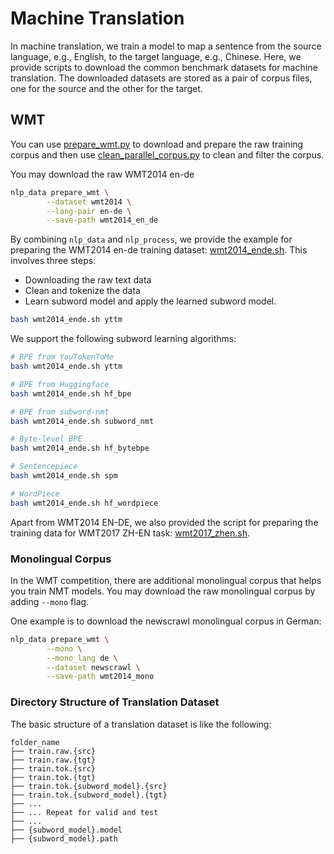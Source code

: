# Machine Translation

In machine translation, we train a model to map a sentence from the source language, e.g., English, 
to the target language, e.g., Chinese. Here, we provide scripts to download the common benchmark 
datasets for machine translation. The downloaded datasets are stored as a pair of corpus files, 
one for the source and the other for the target.  

## WMT
You can use [prepare_wmt.py](prepare_wmt.py) to download and prepare the raw training corpus and 
then use [clean_parallel_corpus.py](../../preprocess/clean_parallel_corpus.py) to clean and 
filter the corpus. 

You may download the raw WMT2014 en-de  
```bash
nlp_data prepare_wmt \
        --dataset wmt2014 \
        --lang-pair en-de \
        --save-path wmt2014_en_de
```

By combining `nlp_data` and `nlp_process`, we provide the example for preparing the 
WMT2014 en-de training dataset: [wmt2014_ende.sh](wmt2014_ende.sh). This involves three steps:
- Downloading the raw text data
- Clean and tokenize the data
- Learn subword model and apply the learned subword model.

```bash
bash wmt2014_ende.sh yttm
```

We support the following subword learning algorithms:

```bash
# BPE from YouTokenToMe
bash wmt2014_ende.sh yttm

# BPE from Huggingface
bash wmt2014_ende.sh hf_bpe

# BPE from subword-nmt
bash wmt2014_ende.sh subword_nmt

# Byte-level BPE
bash wmt2014_ende.sh hf_bytebpe

# Sentencepiece
bash wmt2014_ende.sh spm

# WordPiece
bash wmt2014_ende.sh hf_wordpiece
```


Apart from WMT2014 EN-DE, we also provided the script for preparing the training data for 
WMT2017 ZH-EN task: 
[wmt2017_zhen.sh](wmt2017_zhen.sh).

### Monolingual Corpus
In the WMT competition, there are additional monolingual corpus that helps you train NMT models. 
You may download the raw monolingual corpus by adding `--mono` flag.

One example is to download the newscrawl monolingual corpus in German:

```bash
nlp_data prepare_wmt \
        --mono \
        --mono_lang de \
        --dataset newscrawl \
        --save-path wmt2014_mono
```   


### Directory Structure of Translation Dataset

The basic structure of a translation dataset is like the following:
```
folder_name
├── train.raw.{src}
├── train.raw.{tgt}
├── train.tok.{src}
├── train.tok.{tgt}
├── train.tok.{subword_model}.{src}
├── train.tok.{subword_model}.{tgt}
├── ... 
├── ... Repeat for valid and test
├── ...
├── {subword_model}.model
├── {subword_model}.path
```
